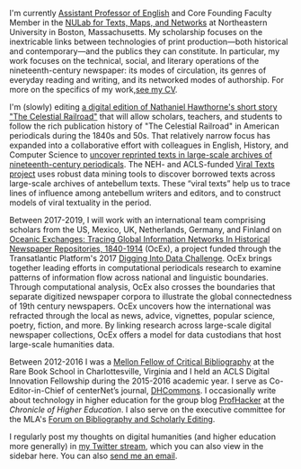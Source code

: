 I'm currently [Assistant Professor of English](https://www.northeastern.edu/cssh/faculty/ryan-cordell/) and Core Founding Faculty Member in the [NULab for Texts, Maps, and Networks](http://www.northeastern.edu/nulab/) at Northeastern University in Boston, Massachusetts.  My scholarship focuses on the inextricable links between technologies of print production—both historical and contemporary—and the publics they can constitute. In particular, my work focuses on the technical, social, and literary operations of the nineteenth-century newspaper: its modes of circulation, its genres of everyday reading and writing, and its networked modes of authorship. For more on the specifics of my work,[see my CV](http://cv.ryancordell.org/).

I'm (slowly) editing [a digital edition of Nathaniel Hawthorne's short story "The Celestial Railroad"](http://celestialrailroad.org) that will allow scholars, teachers, and students to follow the rich publication history of "The Celestial Railroad" in American periodicals during the 1840s and 50s. That relatively narrow focus has expanded into a collaborative effort with colleagues in English, History, and Computer Science to [uncover reprinted texts in large-scale archives of nineteenth-century periodicals](http://viraltexts.org). The NEH- and ACLS-funded [Viral Texts project](http://viraltexts.org) uses robust data mining tools to discover borrowed texts across large-scale archives of antebellum texts. These “viral texts” help us to trace lines of influence among antebellum writers and editors, and to construct models of viral textuality in the period.

Between 2017-2019, I will work with an international team comprising scholars from the US, Mexico, UK, Netherlands, Germany, and Finland on [Oceanic Exchanges: Tracing Global Information Networks In Historical Newspaper Repositories, 1840-1914](https://diggingintodata.org/awards/2016/project/oceanic-exchanges-tracing-global-information-networks-historical-newspaper) (OcEx), a project funded through the Transatlantic Platform's 2017 [Digging Into Data Challenge](https://diggingintodata.org/awards/2016/news/winners-round-four-t-ap-digging-data-challenge). OcEx brings together leading efforts in computational periodicals research to examine patterns of information flow across national and linguistic boundaries. Through computational analysis, OcEx also crosses the boundaries that separate digitized newspaper corpora to illustrate the global connectedness of 19th century newspapers. OcEx uncovers how the international was refracted through the local as news, advice, vignettes, popular science, poetry, fiction, and more. By linking research across large-scale digital newspaper collections, OcEx offers a model for data custodians that host large-scale humanities data.

Between 2012-2016 I was a [Mellon Fellow of Critical Bibliography](http://www.rarebookschool.org/fellowships/mellon/) at the Rare Book School in Charlottesville, Virginia and I held an ACLS Digital Innovation Fellowship during the 2015-2016 academic year. I serve as Co-Editor-in-Chief of centerNet’s journal, [DHCommons](http://dhcommons.org). I occasionally write about technology in higher education for the group blog [ProfHacker](http://chronicle.com/blogAuthor/ProfHacker/27/Ryan-Cordell/254/) at the *Chronicle of Higher Education*. I also serve on the executive committee for the MLA's [Forum on Bibliography and Scholarly Editing](https://mla.hcommons.org/groups/bibliography-and-scholarly-editing/). 

I regularly post my thoughts on digital humanities (and higher education more generally) in [my Twitter stream](http://twitter.com/ryancordell), which you can also view in the sidebar here. You can also [send me an email](mailto:rccordell@gmail.com).
